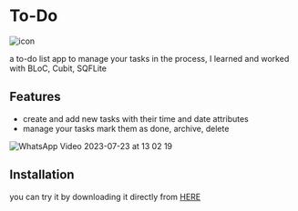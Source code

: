 # To-Do
![icon](https://github.com/omar546/To-Do/assets/71936776/84262f9c-2d4a-409b-b2b3-87740487df0f)


a to-do list app to manage your tasks 
in the process, I learned and worked with BLoC, Cubit, SQFLite



## Features
- create and add new tasks with their time and date attributes
- manage your tasks mark them as done, archive, delete

![WhatsApp Video 2023-07-23 at 13 02 19](https://github.com/omar546/To-Do/assets/71936776/31f8caca-506e-4655-bc82-40a16e3c4b5d)


## Installation

you can try it by downloading it directly from <a href="https://download947.mediafire.com/3fxj4831syegOx2ugRT_8BfsypChJiM_hG5dA9oYam7EMUrTW6Jj6_xXnP32anuSgZSnSkkyGlcj2A6o6R6jSDALyffVTWjulGmwYHQMipKJpD3TK71gLAO92gEqP6MPrh5KCykHjvaY5nuEA1n6D3zVHx1FwrDpLOVDbJeDVJxcVg/8g4r1orr3xtgupi/ToDo.apk">HERE</a>



